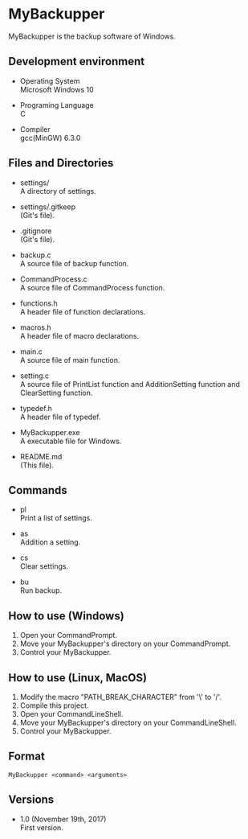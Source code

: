 MyBackupper
===========
MyBackupper is the backup software of Windows.

Development environment
-----------------------
* Operating System  
Microsoft Windows 10

* Programing Language  
C

* Compiler  
gcc(MinGW) 6.3.0

Files and Directories
---------------------
* settings/  
A directory of settings.

* settings/.gitkeep  
(Git's file).

* .gitignore  
(Git's file).

* backup.c  
A source file of backup function.

* CommandProcess.c  
A source file of CommandProcess function.

* functions.h  
A header file of function declarations.

* macros.h  
A header file of macro declarations.

* main.c  
A source file of main function.

* setting.c  
A source file of PrintList function and AdditionSetting function and ClearSetting function.

* typedef.h  
A header file of typedef.

* MyBackupper.exe  
A executable file for Windows.

* README.md  
(This file).

Commands
--------
* pl  
Print a list of settings.

* as  
Addition a setting.

* cs  
Clear settings.

* bu  
Run backup.

How to use (Windows)
--------------------
1. Open your CommandPrompt.
2. Move your MyBackupper's directory on your CommandPrompt.
3. Control your MyBackupper.  

How to use (Linux, MacOS)
-------------------------
1. Modify the macro "PATH_BREAK_CHARACTER" from '\\' to '/'.
2. Compile this project.
3. Open your CommandLineShell.
4. Move your MyBackupper's directory on your CommandLineShell.
5. Control your MyBackupper.  

Format
------
`MyBackupper <command> <arguments>`

Versions
--------
* 1.0 (November 19th, 2017)  
First version.